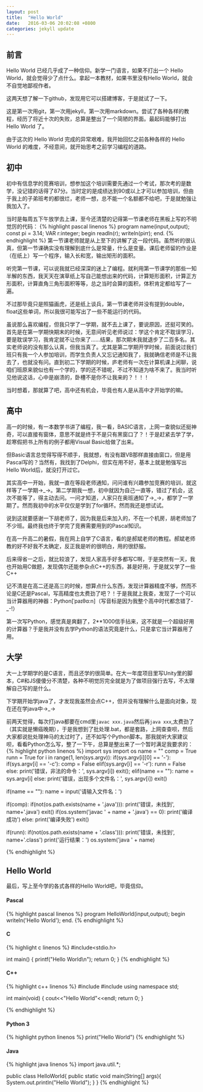 ```yaml
---
layout: post
title:  "Hello World"
date:   2016-03-06 20:02:08 +0800
categories: jekyll update
---
```


## 前言

Hello World 已经几乎成了一种信仰。新学一门语言，如果不打出一个 Hello World，就会觉得少了点什么。拿起一本教材，如果书里没有Hello World，就会不自觉地鄙视作者。

这两天想了解一下github，发现用它可以搭建博客，于是就试了一下。

这是第一次用git，第一次用jekyll，第一次用markdown。尝试了各种各样的教程，经历了将近十次的失败，总算是整出了一个简陋的界面。最起码能够打出 Hello World 了。

由于这次的 Hello World 完成的异常艰难，我开始回忆之前各种各样的 Hello World 的难度，不经意间，就开始思考之前学习编程的道路。

## 初中
初中有信息学的竞赛培训，想参加这个培训需要先通过一个考试，那次考的是数学，没记错的话得了87分。当时定的是成绩达到90或以上才可以参加培训，但由于我上的子弟班考的都很烂，老师一想，总不能一个名额都不给吧，于是就勉强让我加入了。

当时是每周五下午放学去上课，至今还清楚的记得第一节课老师在黑板上写的不明觉厉的代码：
{% highlight pascal linenos %}
program name(input,output);
const
  pi = 3.14;
VAR
  r:integer;
begin
  readln(r);
  writeln(pi*r*r);
end.
{% endhighlight %}
第一节课老师就是从上至下的讲解了这一段代码。虽然听的很认真，但第一节课确实没有理解到底什么是常量，什么是变量。课后老师留的作业是（在纸上）写一个程序，输入长和宽，输出矩形的面积。

听完第一节课，可以说我就已经深深的迷上了编程。就利用第一节课学的那些一知半解的东西，我天天在演草纸上写自己能想出来的代码，计算矩形面积，计算正方形面积，计算直角三角形面积等等，总之当时会算的面积，体积肯定都给写了一遍。

不过那毕竟只是照猫画虎，还是纸上谈兵，第一节课老师并没有提到double，float这些单词，所以我很可能写出了一些不能运行的代码。

虽说那么喜欢编程，但我只学了一学期，就不去上课了，要说原因，还挺可笑的。首先是在第一学期快期末的时候，无意间听见老师说过：学这个肯定不耽误学习，要是耽误学习，我肯定就不让你来了……结果，那次期末我就退步了二百多名。其实老师说的没有那么认真，但我当真了。尤其是第二学期开学时候，前面说过我们班只有我一个人参加培训，而学生负责人又忘记通知我了，我就确信老师是不让我去了，也就没有问。直到初二下学期的时候，庐老师有一次在计算机课上闲聊，说咱们班原来貌似也有一个学的，学的还不错呢，不过不知道为啥不来了。我当时听见他说这话，心中是崩溃的，卧槽不是你不让我来的？！！！

当时想着，那就算了吧，高中还有机会，毕竟也有人是从高中才开始学的嘛。

## 高中

高一的时候，有一本数学书讲了编程，我一看，BASIC语言，上网一查貌似还挺神奇，可以直接有窗体，意思不就是终于不是只有黑窗口了？！于是赶紧去学了学，趁寒假把书上所有的例子都用Visual Basic给做了出来。

但Basic语言总觉得写得不顺手，我就想，有没有跟VB那样直接由窗口，但是用Pascal写的？当然有，我找到了Delphi，但实在用不好，基本上就是勉强写出Hello World后，就没打开过它。

其实高中一开始，我就一直在等段老师通知，问问谁有兴趣参加竞赛的培训，就这样等了一学期→\_→。第二学期我一想，初中就因为自己一直等，错过了机会，这次不能等了，得主动去问。一问才知道，人家只在奥班通知了→\_→，都学了一学期了。然而我初中的水平仅仅是学到了for循环。然而我还是想试试。

说到这就要感谢一下胡老师了，因为我是后来加入的，不在一个机房，胡老师加了不少班。最终我也终于学完了竞赛需要用到的Pascal知识。

在高一升高二的暑假，我在网上自学了C语言，看的是郝斌老师的教程。郝斌老师教的好不好我不太确定，反正我是听的很明白，用的很舒服。

后来得省一之后，就比较浪了，发现人家高手好多都写C啊，于是突然有一天，我也开始用C做题，发现偶尔还能参杂点C++的东西，甚是好用，于是就又学了一些C++

记不清是在高二还是高三的时候，想算点什么东西，发现计算器精度不够，然而不论是C还是Pascal，写高精度也太费劲了吧？！于是我就上我查，发现了一个可以当计算器用的神器：Python[ˈpaɪθɑ:n]（写音标是因为我整个高中时代都念错了-_-!）

第一次写Python，感觉真是爽翻了，2**1000信手拈来，这不就是一个超级好用的计算器？于是我并没有去学Python的语法究竟是什么，只是拿它当计算器用了用。

## 大学

大一上学期学的是C语言，而且还学的很简单。在大一年度项目里写Unity里的脚本，C#和JS傻傻分不清楚，各种不明觉厉完全就是为了做项目强行去写，不太理解自己写的是什么。

下学期开始学java了，才发现我虽然会点C++，但并没有理解什么是面向对象，现在还在学java中→_→

前两天觉得，每次打java都要在cmd里`javac xxx.java`然后再`java xxx`,太费劲了（其实就是懒癌晚期），于是我想到了批处理.bat，都是套路，上网查查呗，然后大家都说批处理神马的太过时了，还不如写个Python脚本。那我就听大家建议呗，看看Python怎么写，整了一下午，总算是整出来了一个暂时满足我要求的：
{% highlight python linenos %}
import sys
import os
name = ""
comp = True
runn = True
for i in range(1, len(sys.argv)):
    if(sys.argv[i][0] == '-'):
        if(sys.argv[i] == '-c'):
            comp = False
        elif(sys.argv[i] == '-r'):
            runn = False
        else:
            print('错误，非法的命令：', sys.argv[i])
            exit();
    elif(name == ""):
        name = sys.argv[i]
    else:
        print('错误，出现多个文件名：', sys.argv[i])
        exit()
        
if(name == ""):
    name = input('请输入文件名：')

if(comp):
    if(not(os.path.exists(name + '.java'))):
        print('错误，未找到', name+'.java')
        exit()
    if(os.system('javac ' + name + '.java') == 0):
        print('编译成功')
    else:
        print('编译失败')
        exit()

if(runn):
    if(not(os.path.exists(name + '.class'))):
        print('错误，未找到', name+'.class')
    print('运行结果：')
    os.system('java ' + name)

{% endhighlight %}

## Hello World

最后，写上至今学的各式各样的Hello World吧，毕竟信仰。

#### Pascal

{% highlight pascal linenos %}
program HelloWorld(input,output);
begin
  writeln('Hello World');
end.
{% endhighlight %}

#### C

{% highlight c linenos %}
#include<stdio.h> 

int main()
{
  printf("Hello World\n");
  return 0;
}
{% endhighlight %}

#### C++

{% highlight c++ linenos %}
#include<cstdio>
#include<iostream>
using namespace std;

int main(void)
{
  cout<<"Hello World"<<endl;
  return 0;
}

{% endhighlight %}

#### Python 3

{% highlight python linenos %}
print("Hello World")
{% endhighlight %}

#### Java

{% highlight java linenos %}
import java.util.*;

public class HelloWorld{
	public static void main(String[] args){
		System.out.println("Hello World");
	}
}
{% endhighlight %}